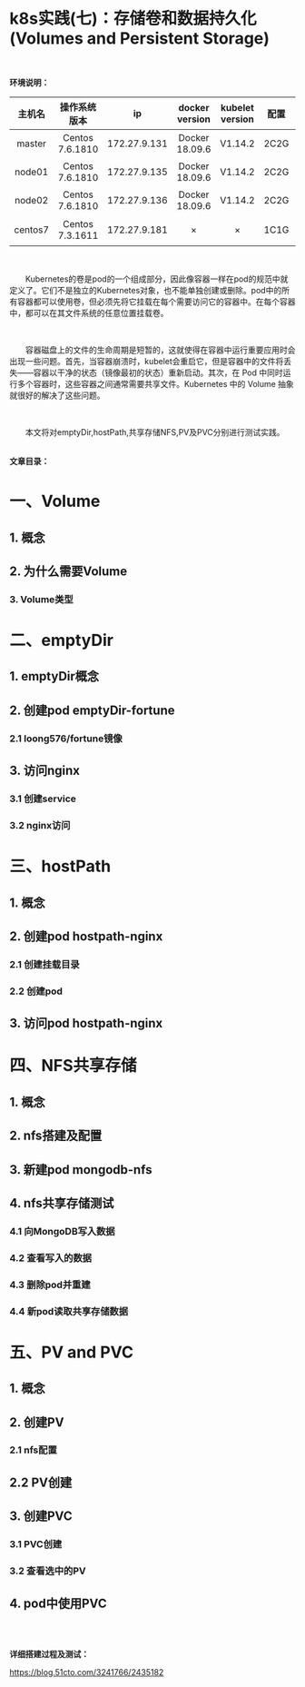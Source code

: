 # k8s实践(七)：存储卷和数据持久化(Volumes and Persistent Storage)

<br>

**环境说明：**

 
| 主机名 | 操作系统版本 | ip | docker version | kubelet version | 配置 | 备注 |
| :------: | :------:  | :------: | :------: | :------: | :------: |:------: |
| master | Centos 7.6.1810 | 172.27.9.131 |Docker 18.09.6 | V1.14.2 | 2C2G | master主机 |
| node01 | Centos 7.6.1810 | 172.27.9.135 |Docker 18.09.6 | V1.14.2 | 2C2G | node节点 |
| node02 | Centos 7.6.1810 | 172.27.9.136 |Docker 18.09.6 | V1.14.2 | 2C2G | node节点 |
| centos7 | Centos 7.3.1611 | 172.27.9.181 | × | × | 1C1G | nfs服务器 |


<br>

&emsp;&emsp;Kubernetes的卷是pod的一个组成部分，因此像容器一样在pod的规范中就定义了。它们不是独立的Kubernetes对象，也不能单独创建或删除。pod中的所有容器都可以使用卷，但必须先将它挂载在每个需要访问它的容器中。在每个容器中，都可以在其文件系统的任意位置挂载卷。


<br>

&emsp;&emsp;容器磁盘上的文件的生命周期是短暂的，这就使得在容器中运行重要应用时会出现一些问题。首先，当容器崩溃时，kubelet会重启它，但是容器中的文件将丢失——容器以干净的状态（镜像最初的状态）重新启动。其次，在 Pod 中同时运行多个容器时，这些容器之间通常需要共享文件。Kubernetes 中的 Volume 抽象就很好的解决了这些问题。



<br>

&emsp;&emsp;本文将对emptyDir,hostPath,共享存储NFS,PV及PVC分别进行测试实践。
<br>
<br>

**文章目录：**
# 一、Volume
## 1. 概念
## 2. 为什么需要Volume
### 3. Volume类型
# 二、emptyDir
## 1. emptyDir概念
## 2. 创建pod emptyDir-fortune
### 2.1 loong576/fortune镜像
## 3. 访问nginx
### 3.1 创建service
### 3.2 nginx访问
# 三、hostPath
## 1. 概念
## 2. 创建pod hostpath-nginx
### 2.1 创建挂载目录
### 2.2 创建pod
## 3. 访问pod hostpath-nginx
# 四、NFS共享存储
## 1. 概念
## 2. nfs搭建及配置
## 3. 新建pod mongodb-nfs
## 4. nfs共享存储测试
### 4.1 向MongoDB写入数据
### 4.2 查看写入的数据
### 4.3 删除pod并重建
### 4.4 新pod读取共享存储数据
# 五、PV and PVC
## 1. 概念
## 2. 创建PV
### 2.1 nfs配置
## 2.2 PV创建
## 3. 创建PVC
### 3.1 PVC创建
### 3.2 查看选中的PV
## 4. pod中使用PVC



<br>
<br>

**详细搭建过程及测试：**

https://blog.51cto.com/3241766/2435182




